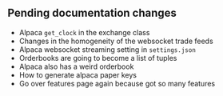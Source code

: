 ## Pending documentation changes

- Alpaca `get_clock` in the exchange class
- Changes in the homogeneity of the websocket trade feeds
- Alpaca websocket streaming setting in `settings.json`
- Orderbooks are going to become a list of tuples
- Alpaca also has a weird orderbook
- How to generate alpaca paper keys
- Go over features page again because got so many features
